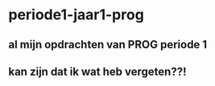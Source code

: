 # periode1-jaar1-prog

## al mijn opdrachten van PROG periode 1
## kan zijn dat ik wat heb vergeten??!